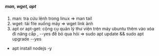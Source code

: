 ##### man, wget, apt
1. man: tra cứu lệnh trong linux => man tail
2. wget: tải file xuống máy => wget link ảnh
3. apt or apt-get: cộng cụ quản lý thư viện trên máy ubuntu thêm vào xóa đi nâng cấp , --yes để bỏ qua hỏi => sudo apt update && sudo apt upgrade --yes
- apt install nodejs -y